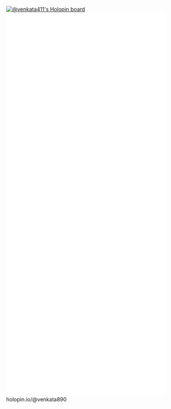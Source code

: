 [![@venkata411's Holopin board](https://holopin.io/api/user/board?user=venkata411)](https://holopin.io/@venkata411)
![img](github-metrics.svg)
holopin.io/@venkata890
